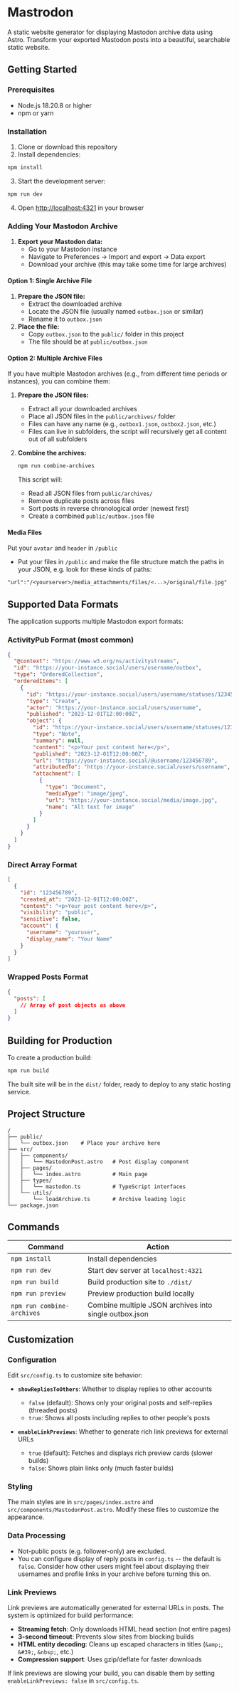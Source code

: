 # Mastrodon

A static website generator for displaying Mastodon archive data using Astro. Transform your exported Mastodon posts into a beautiful, searchable static website.

## Getting Started

### Prerequisites

- Node.js 18.20.8 or higher
- npm or yarn

### Installation

1. Clone or download this repository
2. Install dependencies:

```bash
npm install
```

3. Start the development server:

```bash
npm run dev
```

4. Open [http://localhost:4321](http://localhost:4321) in your browser

### Adding Your Mastodon Archive

1. **Export your Mastodon data:**
   - Go to your Mastodon instance
   - Navigate to Preferences → Import and export → Data export
   - Download your archive (this may take some time for large archives)

#### Option 1: Single Archive File
1. **Prepare the JSON file:**
   - Extract the downloaded archive
   - Locate the JSON file (usually named `outbox.json` or similar)
   - Rename it to `outbox.json`
1. **Place the file:**
   - Copy `outbox.json` to the `public/` folder in this project
   - The file should be at `public/outbox.json`

#### Option 2: Multiple Archive Files
If you have multiple Mastodon archives (e.g., from different time periods or instances), you can combine them:

1. **Prepare the JSON files:**
   - Extract all your downloaded archives
   - Place all JSON files in the `public/archives/` folder
   - Files can have any name (e.g., `outbox1.json`, `outbox2.json`, etc.)
   - Files can live in subfolders, the script will recursively get all content out of all subfolders

2. **Combine the archives:**
   ```bash
   npm run combine-archives
   ```
   This script will:
   - Read all JSON files from `public/archives/`
   - Remove duplicate posts across files
   - Sort posts in reverse chronological order (newest first)
   - Create a combined `public/outbox.json` file

#### Media Files
Put your `avatar` and `header` in `/public`
- Put your files in `/public` and make the file structure match the paths in your JSON, e.g. look for these kinds of paths:
```
"url":"/<yourserver>/media_attachments/files/<...>/original/file.jpg"
```

## Supported Data Formats

The application supports multiple Mastodon export formats:

### ActivityPub Format (most common)
```json
{
  "@context": "https://www.w3.org/ns/activitystreams",
  "id": "https://your-instance.social/users/username/outbox",
  "type": "OrderedCollection",
  "orderedItems": [
    {
      "id": "https://your-instance.social/users/username/statuses/123456789/activity",
      "type": "Create",
      "actor": "https://your-instance.social/users/username",
      "published": "2023-12-01T12:00:00Z",
      "object": {
        "id": "https://your-instance.social/users/username/statuses/123456789",
        "type": "Note",
        "summary": null,
        "content": "<p>Your post content here</p>",
        "published": "2023-12-01T12:00:00Z",
        "url": "https://your-instance.social/@username/123456789",
        "attributedTo": "https://your-instance.social/users/username",
        "attachment": [
          {
            "type": "Document",
            "mediaType": "image/jpeg",
            "url": "https://your-instance.social/media/image.jpg",
            "name": "Alt text for image"
          }
        ]
      }
    }
  ]
}
```

### Direct Array Format
```json
[
  {
    "id": "123456789",
    "created_at": "2023-12-01T12:00:00Z",
    "content": "<p>Your post content here</p>",
    "visibility": "public",
    "sensitive": false,
    "account": {
      "username": "youruser",
      "display_name": "Your Name"
    }
  }
]
```

### Wrapped Posts Format
```json
{
  "posts": [
    // Array of post objects as above
  ]
}
```

## Building for Production

To create a production build:

```bash
npm run build
```

The built site will be in the `dist/` folder, ready to deploy to any static hosting service.

## Project Structure

```
/
├── public/
│   └── outbox.json    # Place your archive here
├── src/
│   ├── components/
│   │   └── MastodonPost.astro   # Post display component
│   ├── pages/
│   │   └── index.astro          # Main page
│   ├── types/
│   │   └── mastodon.ts          # TypeScript interfaces
│   └── utils/
│       └── loadArchive.ts       # Archive loading logic
└── package.json
```

## Commands

| Command                | Action                               |
| ---------------------- | ------------------------------------ |
| `npm install`          | Install dependencies                 |
| `npm run dev`          | Start dev server at `localhost:4321` |
| `npm run build`        | Build production site to `./dist/`   |
| `npm run preview`      | Preview production build locally     |
| `npm run combine-archives` | Combine multiple JSON archives into single outbox.json |

## Customization

### Configuration
Edit `src/config.ts` to customize site behavior:

- **`showRepliesToOthers`**: Whether to display replies to other accounts
  - `false` (default): Shows only your original posts and self-replies (threaded posts)
  - `true`: Shows all posts including replies to other people's posts

- **`enableLinkPreviews`**: Whether to generate rich link previews for external URLs
  - `true` (default): Fetches and displays rich preview cards (slower builds)
  - `false`: Shows plain links only (much faster builds)

### Styling
The main styles are in `src/pages/index.astro` and `src/components/MastodonPost.astro`. Modify these files to customize the appearance.

### Data Processing

- Not-public posts (e.g. follower-only) are excluded. 
- You can configure display of reply posts in `config.ts` -- the default is `false`. Consider how other users might feel about displaying their usernames and profile links in your archive before turning this on.

### Link Previews
Link previews are automatically generated for external URLs in posts. The system is optimized for build performance:

- **Streaming fetch**: Only downloads HTML head section (not entire pages)
- **3-second timeout**: Prevents slow sites from blocking builds
- **HTML entity decoding**: Cleans up escaped characters in titles (`&amp;`, `&#39;`, `&nbsp;`, etc.)
- **Compression support**: Uses gzip/deflate for faster downloads

If link previews are slowing your build, you can disable them by setting `enableLinkPreviews: false` in `src/config.ts`.
